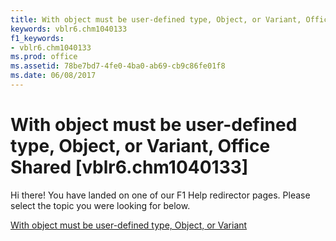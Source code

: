 ```yaml
---
title: With object must be user-defined type, Object, or Variant, Office Shared [vblr6.chm1040133]
keywords: vblr6.chm1040133
f1_keywords:
- vblr6.chm1040133
ms.prod: office
ms.assetid: 78be7bd7-4fe0-4ba0-ab69-cb9c86fe01f8
ms.date: 06/08/2017
---
```



# With object must be user-defined type, Object, or Variant, Office Shared [vblr6.chm1040133]

Hi there! You have landed on one of our F1 Help redirector pages. Please select the topic you were looking for below.

[With object must be user-defined type, Object, or Variant](http://msdn.microsoft.com/library/83be1b7a-08ce-3b61-4af4-f770baf9d4c9%28Office.15%29.aspx)

